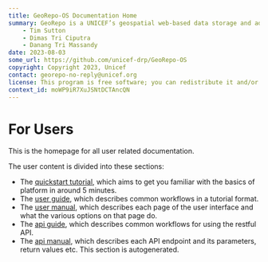 ```yaml
---
title: GeoRepo-OS Documentation Home 
summary: GeoRepo is a UNICEF’s geospatial web-based data storage and administrative boundary harmonization platform.
    - Tim Sutton
    - Dimas Tri Ciputra
    - Danang Tri Massandy
date: 2023-08-03
some_url: https://github.com/unicef-drp/GeoRepo-OS
copyright: Copyright 2023, Unicef
contact: georepo-no-reply@unicef.org
license: This program is free software; you can redistribute it and/or modify it under the terms of the GNU Affero General Public License as published by the Free Software Foundation; either version 3 of the License, or (at your option) any later version.
context_id: moWP9iR7XuJSNtDCTAncQN
---
```


# For Users
<!-- To Be Populated -->

This is the homepage for all user related documentation.

The user content is divided into these sections:

* The [quickstart tutorial](quickstart/index.md), which aims to get you familiar with the basics of platform in around 5 minutes.
* The [user guide](guide/index.md), which describes common workflows in a tutorial format.
* The [user manual](manual/index.md), which describes each page of the user interface and what the various options on that page do.
* The [api guide](api/guide/index.md), which describes common workflows for using the restful API.
* The [api manual](https://georepo.unicef.org/api/v1/docs/), which describes each API endpoint and its parameters, return values etc. This section is autogenerated.

